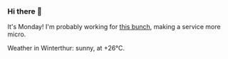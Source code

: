 ### Hi there :wave:

It's Monday! I'm probably working for [this bunch](https://github.com/kohofinancial), making a service more micro.

Weather in Winterthur: sunny, at +26°C.
